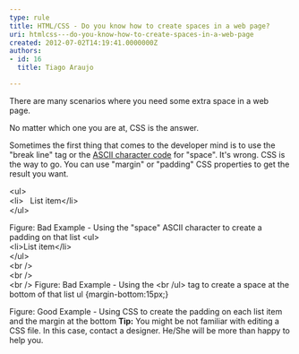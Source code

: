 ```yaml
---
type: rule
title: HTML/CSS - Do you know how to create spaces in a web page?
uri: htmlcss---do-you-know-how-to-create-spaces-in-a-web-page
created: 2012-07-02T14:19:41.0000000Z
authors:
- id: 16
  title: Tiago Araujo

---
```


 
There are many scenarios where you need some extra space in a web page.

No matter which one you are at, CSS is the answer.
 
Sometimes the first thing that comes to the developer mind is to use the "break line" tag or the [ASCII character code](http&#58;//en.wikipedia.org/wiki/ASCII) for "space". It's wrong. CSS is the way to go. You can use "margin" or "padding" CSS properties to get the result you want.

&lt;ul&gt;
<br>&lt;li&gt;&#160;&#160;&#160;List item&lt;/li&gt;
<br>&lt;/ul&gt;

Figure: Bad Example - Using the "space" ASCII character to create a padding on that list
&lt;ul&gt;
<br>&lt;li&gt;List item&lt;/li&gt;
<br>&lt;/ul&gt;
<br>&lt;br /&gt;
<br>&lt;br /&gt;
<br>&lt;br /&gt;
Figure: Bad Example - Using the &lt;br /ul&gt; tag to create a space at the bottom of that list
ul {margin-bottom:15px;}

Figure: Good Example - Using CSS to create the padding on each list item and the margin at the bottom
**Tip:** You might be not familiar with editing a CSS file. In this case, contact a designer. He/She will be more than happy to help you.

